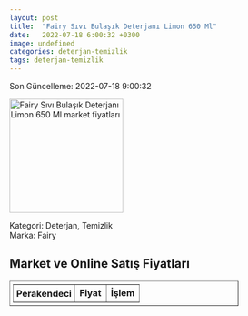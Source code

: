 ```yaml
---
layout: post
title:  "Fairy Sıvı Bulaşık Deterjanı Limon 650 Ml"
date:   2022-07-18 6:00:32 +0300
image: undefined
categories: deterjan-temizlik
tags: deterjan-temizlik
---
```


Son Güncelleme: 2022-07-18 9:00:32

<img src="undefined" width="200" alt="Fairy Sıvı Bulaşık Deterjanı Limon 650 Ml market fiyatları" />

Kategori: Deterjan, Temizlik
<br />
Marka: Fairy

<h2>Market ve Online Satış Fiyatları</h2>

<table border="1" style="padding: 5px;width:80%;">
  <tr>
    <td style="padding: 5px;"><strong>Perakendeci</strong></td>
    <td><strong>Fiyat</strong></td>
    <td><strong>İşlem</strong></td>
  </tr>
  
</table>
